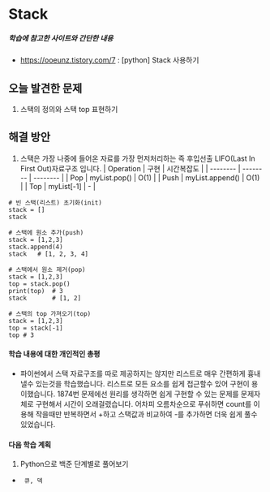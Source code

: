 # Stack

##### 학습에 참고한 사이트와 간단한 내용 
* https://ooeunz.tistory.com/7 : [python] Stack 사용하기

## 오늘 발견한 문제 
1. 스택의 정의와 스택 top 표현하기

## 해결 방안 
1. 스택은 가장 나중에 들어온 자료를 가장 먼저처리하는 즉 후입선출 LIFO(Last In First Out)자료구조 입니다. | Operation  | 구현 | 시간복잡도 |
| -------- | -------- | -------- |
| Pop     | myList.pop()    | O(1)     |
| Push     | myList.append()     | O(1)     |
| Top     | myList[-1]     |  -    |
```
# 빈 스택(리스트) 초기화(init)
stack = []
stack

# 스택에 원소 추가(push)
stack = [1,2,3]
stack.append(4)
stack	# [1, 2, 3, 4]

# 스택에서 원소 제거(pop)
stack = [1,2,3]
top = stack.pop()
print(top)	# 3
stack		# [1, 2]

# 스택의 top 가져오기(top)
stack = [1,2,3]
top = stack[-1]
top	# 3

```

#### 학습 내용에 대한 개인적인 총평 
- 파이썬에서 스택 자료구조를 따로 제공하지는 않지만 리스트로 매우 간편하게 흉내낼수 있는것을 학습했습니다. 리스트로 모든 요소를 쉽게 접근할수 있어 구현이 용이했습니다. 1874번 문제에선 원리를 생각하면 쉽게 구현할 수 있는 문제를 문제자체로 구현해서 시간이 오래걸렸습니다. 어차피 오름차순으로 푸쉬하면 count를 이용해 작을때만 반복하면서 +하고 스택값과 비교하여 -를 추가하면 더욱 쉽게 풀수 있었습니다.

#### 다음 학습 계획 
1. Python으로 백준 단계별로 풀어보기
*      큐, 덱
